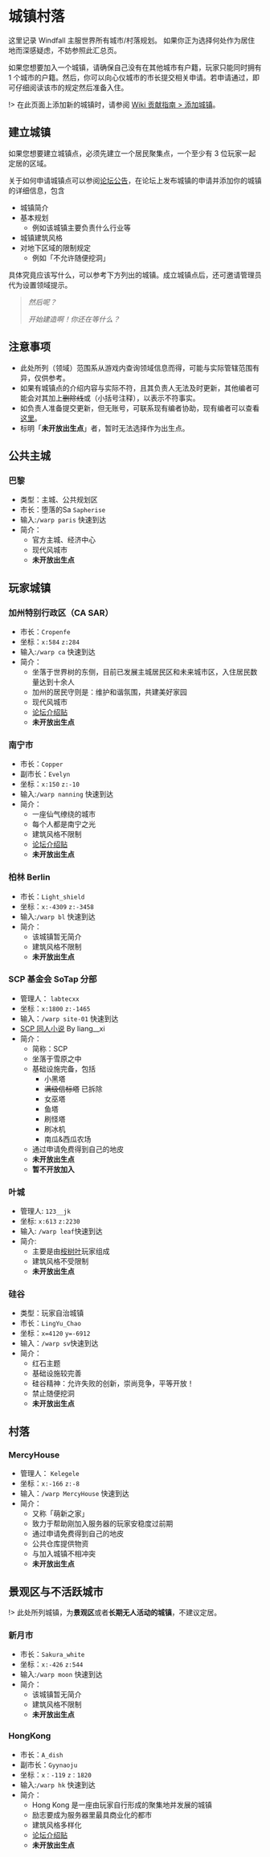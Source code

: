 # 城镇村落

这里记录 Windfall 主服世界所有城市/村落规划。 如果你正为选择何处作为居住地而深感疑虑，不妨参照此汇总页。

如果您想要加入一个城镇，请确保自己没有在其他城市有户籍，玩家只能同时拥有 1 个城市的户籍。然后，你可以向心仪城市的市长提交相关申请。若申请通过，即可仔细阅读该市的规定然后准备入住。

!> 在此页面上添加新的城镇时，请参阅 [Wiki 贡献指南 > 添加城镇](#)。

## 建立城镇

如果您想要建立城镇点，必须先建立一个居民聚集点，一个至少有 3 位玩家一起定居的区域。

关于如何申请城镇点可以参阅[论坛公告](https://g.sotap.org/d/45)，在论坛上发布城镇的申请并添加你的城镇的详细信息，包含

- 城镇简介
- 基本规划
  - 例如该城镇主要负责什么行业等
- 城镇建筑风格
- 对地下区域的限制规定
  - 例如「不允许随便挖洞」
  
具体究竟应该写什么，可以参考下方列出的城镇。成立城镇点后，还可邀请管理员代为设置领域提示。

> *然后呢？*
>
> *开始建造啊！你还在等什么？*

## 注意事项

- 此处所列（领域）范围系从游戏内查询领域信息而得，可能与实际管辖范围有异，仅供参考。
- 如果有城镇点的介绍内容与实际不符，且其负责人无法及时更新，其他编者可能会对其加上~~删除线~~或（小括号注释），以表示不符事实。
- 如负责人准备提交更新，但无账号，可联系现有编者协助，现有编者可以查看[这里](/writers.md)。
- 标明「**未开放出生点**」者，暂时无法选择作为出生点。

## 公共主城

### 巴黎

- 类型：主城、公共规划区
- 市长：堕落的Sa `Sapherise`
- 输入:`/warp paris` 快速到达
- 简介：
  - 官方主城、经济中心
  - 现代风城市
  - **未开放出生点**
  
## 玩家城镇

### 加州特别行政区（CA SAR）

- 市长：`Cropenfe`
- 坐标：`x:584` `z:284`
- 输入:`/warp ca` 快速到达
- 简介：
  - 坐落于世界树的东侧，目前已发展主城居民区和未来城市区，入住居民数量达到十余人
  - 加州的居民守则是：维护和谐氛围，共建美好家园
  - 现代风城市
  - [论坛介绍贴](https://g.sotap.org/d/42)
  - **未开放出生点**
  
### 南宁市

- 市长：`Copper`
- 副市长：`Evelyn`
- 坐标：`x:150` `z:-10`
- 输入:`/warp nanning` 快速到达
- 简介：
  - 一座仙气缭绕的城市
  - 每个人都是南宁之光
  - 建筑风格不限制
  - [论坛介绍贴](https://g.sotap.org/d/47)
  - **未开放出生点**
  
### 柏林 Berlin

- 市长：`Light_shield`
- 坐标：`x:-4309` `z:-3458`
- 输入:`/warp bl` 快速到达
- 简介：
  - 该城镇暂无简介
  - 建筑风格不限制
  - **未开放出生点**
  
### SCP 基金会 SoTap 分部

- 管理人： `labtecxx`
- 坐标：`x:1800` `z:-1465`
- 输入：`/warp site-01` 快速到达
- [SCP 同人小说](https://github.com/sotapmc/SCP-Project/tree/master/SCP) By liang__xi
- 简介：
  - 简称：SCP
  - 坐落于雪原之中
  - 基础设施完备，包括
    - 小黑塔
    - ~~满级信标塔~~ 已拆除
    - 女巫塔
    - 鱼塔
    - 刷怪塔
    - 刷冰机
    - 南瓜&西瓜农场
  - 通过申请免费得到自己的地皮
  - **未开放出生点**
  - **暂不开放加入**

### 叶城

- 管理人: `123__jk`
- 坐标: `x:613` `z:2230`
- 输入: `/warp leaf`快速到达
- 简介:
  - 主要是由[桉树叶](//www.eumc.cc)玩家组成
  - 建筑风格不受限制
  - **未开放出生点**
  

### 硅谷

- 类型：玩家自治城镇
- 市长：`LingYu_Chao`
- 坐标：`x=4120` `y=-6912`
- 输入：`/warp sv`快速到达
- 简介：
  - 红石主题
  - 基础设施较完善
  - 硅谷精神：允许失败的创新，崇尚竞争，平等开放！
  - 禁止随便挖洞
  - **未开放出生点**


## 村落
  
### MercyHouse

- 管理人： `Kelegele`
- 坐标：`x:-166` `z:-8`
- 输入：`/warp MercyHouse` 快速到达
- 简介：
  - 又称「萌新之家」
  - 致力于帮助刚加入服务器的玩家安稳度过前期
  - 通过申请免费得到自己的地皮
  - 公共仓库提供物资
  - 与加入城镇不相冲突
  - **未开放出生点**

## 景观区与不活跃城市

!> 此处所列城镇，为**景观区**或者**长期无人活动的城镇**，不建议定居。

### 新月市

- 市长：`Sakura_white`
- 坐标：`x:-426` `z:544`
- 输入:`/warp moon` 快速到达
- 简介：
  - 该城镇暂无简介
  - 建筑风格不限制
  - **未开放出生点**

### HongKong

- 市长：`A_dish`
- 副市长：`Gyynaoju`
- 坐标：`x：-119` `z：1820` 
- 输入:`/warp hk` 快速到达
- 简介：
  - Hong Kong 是一座由玩家自行形成的聚集地并发展的城镇
  - 励志要成为服务器里最具商业化的都市
  - 建筑风格多样化
  - [论坛介绍贴](https://g.sotap.org/d/49-welcome-to-hongkong)
  - **未开放出生点**
